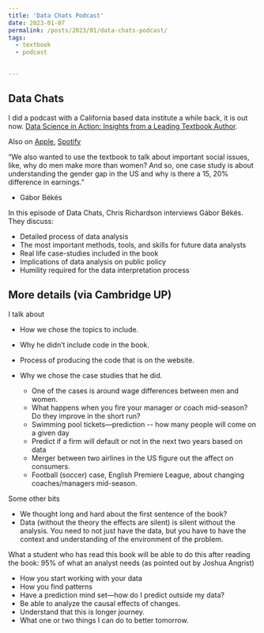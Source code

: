 ```yaml
---
title: 'Data Chats Podcast'
date: 2023-01-07
permalink: /posts/2023/01/data-chats-podcast/
tags:
  - textbook
  - podcast
  

---
```


## Data Chats


I did a podcast with a California based data institute a while back, it is out now. 
[Data Science in Action: Insights from a Leading Textbook Author](https://ds30.podbean.com/). 

Also on [Apple](https://podcasts.apple.com/us/podcast/data-science-in-action-insights-from-a-leading/id1507005455?i=1000592893701), [Spotify](https://open.spotify.com/episode/0p8nrfxxhdKxp5Zm7tqcVx)


“We also wanted to use the textbook to talk about important social issues, like, why do men make more than women? And so, one case study is about understanding the gender gap in the US and why is there a 15, 20% difference in earnings.”
- Gábor Békés
 
In this episode of Data Chats, Chris Richardson interviews Gábor Békés. They discuss:

* Detailed process of data analysis
* The most important methods, tools, and skills for future data analysts
* Real life case-studies included in the book
* Implications of data analysis on public policy
* Humility required for the data interpretation process

## More details (via Cambridge UP)

I talk about
* How we chose the topics to include. 
* Why he didn’t include code in the book.
* Process of producing the code that is on the website.

* Why we chose the case studies that he did. 
  * One of the cases is around wage differences between men and women.   
  * What happens when you fire your manager or coach mid-season?  Do they improve in the short run?
  * Swimming pool tickets—prediction -- how many people will come on a given day         
  * Predict if a firm will default or not in the next two years based on data
  * Merger between two airlines in the US figure out the affect on consumers. 
  * Football (soccer) case, English Premiere League, about changing coaches/managers mid-season.

Some other bits
* We thought long and hard about the first sentence of the book? 
* Data (without the theory the effects are silent) is silent without the analysis. You need to not just have the data, but you have to have the context and understanding of the environment of the problem.

What a student who has read this book will be able to do this after reading the book: 95% of what an analyst needs (as pointed out by Joshua Angrist)
* How you start working with your data
* How you find patterns
* Have a prediction mind set—how do I predict outside my data?
* Be able to analyze the causal effects of changes.  
* Understand that this is longer journey.
* What one or two things I can do to better tomorrow. 
